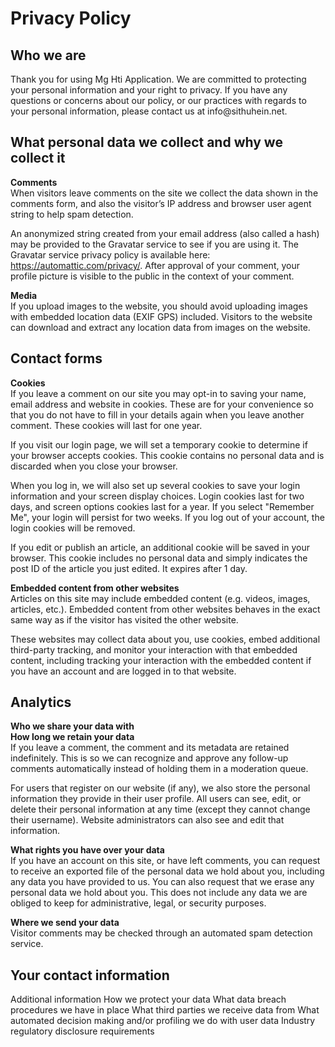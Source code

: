 <h1>Privacy Policy</h1>
<h2>Who we are</h2>
Thank you for using Mg Hti Application. We are committed to protecting your personal information and your right to privacy. If you have any questions or concerns about our policy, or our practices with regards to your personal information, please contact us at info@sithuhein.net.

<h2>What personal data we collect and why we collect it</h2>
<b>Comments</b><br />
When visitors leave comments on the site we collect the data shown in the comments form, and also the visitor’s IP address and browser user agent string to help spam detection.

An anonymized string created from your email address (also called a hash) may be provided to the Gravatar service to see if you are using it. The Gravatar service privacy policy is available here: https://automattic.com/privacy/. After approval of your comment, your profile picture is visible to the public in the context of your comment.

<b>Media</b><br />
If you upload images to the website, you should avoid uploading images with embedded location data (EXIF GPS) included. Visitors to the website can download and extract any location data from images on the website.

<h2>Contact forms</h2>
<b>Cookies</b><br />
If you leave a comment on our site you may opt-in to saving your name, email address and website in cookies. These are for your convenience so that you do not have to fill in your details again when you leave another comment. These cookies will last for one year.

If you visit our login page, we will set a temporary cookie to determine if your browser accepts cookies. This cookie contains no personal data and is discarded when you close your browser.

When you log in, we will also set up several cookies to save your login information and your screen display choices. Login cookies last for two days, and screen options cookies last for a year. If you select "Remember Me", your login will persist for two weeks. If you log out of your account, the login cookies will be removed.

If you edit or publish an article, an additional cookie will be saved in your browser. This cookie includes no personal data and simply indicates the post ID of the article you just edited. It expires after 1 day.

<b>Embedded content from other websites</b><br />
Articles on this site may include embedded content (e.g. videos, images, articles, etc.). Embedded content from other websites behaves in the exact same way as if the visitor has visited the other website.

These websites may collect data about you, use cookies, embed additional third-party tracking, and monitor your interaction with that embedded content, including tracking your interaction with the embedded content if you have an account and are logged in to that website.

<h2>Analytics</h2>
<b>Who we share your data with</b><br />
<b>How long we retain your data</b><br />
If you leave a comment, the comment and its metadata are retained indefinitely. This is so we can recognize and approve any follow-up comments automatically instead of holding them in a moderation queue.

For users that register on our website (if any), we also store the personal information they provide in their user profile. All users can see, edit, or delete their personal information at any time (except they cannot change their username). Website administrators can also see and edit that information.

<b>What rights you have over your data</b><br />
If you have an account on this site, or have left comments, you can request to receive an exported file of the personal data we hold about you, including any data you have provided to us. You can also request that we erase any personal data we hold about you. This does not include any data we are obliged to keep for administrative, legal, or security purposes.

<b>Where we send your data</b><br />
Visitor comments may be checked through an automated spam detection service.

<h2>Your contact information</h2>
Additional information
How we protect your data
What data breach procedures we have in place
What third parties we receive data from
What automated decision making and/or profiling we do with user data
Industry regulatory disclosure requirements
